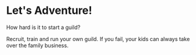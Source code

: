 Let's Adventure!
================

How hard is it to start a guild?

Recruit, train and run your own guild. If you fail, your kids can always take
over the family business.
